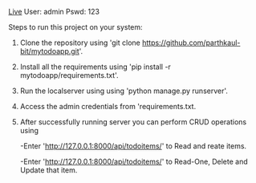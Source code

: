 [Live]([url](https://parthkaul2.pythonanywhere.com/api/todoitems/)) 
User: admin
Pswd: 123

Steps to run this project on your system:

1. Clone the repository using 'git clone https://github.com/parthkaul-bit/mytodoapp.git'.
2. Install all the requirements using 'pip install -r mytodoapp/requirements.txt'.
3. Run the localserver using using 'python manage.py runserver'.
4. Access the admin credentials from 'requirements.txt.
5. After successfully running server you can perform CRUD operations using

     -Enter 'http://127.0.0.1:8000/api/todoitems/' to Read and reate items. 
 
    -Enter 'http://127.0.0.1:8000/api/todoitems/<id>' to Read-One, Delete and Update that item.
